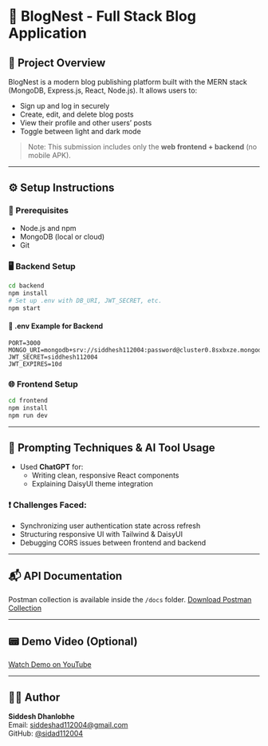 # 📝 BlogNest - Full Stack Blog Application

## 🧹 Project Overview
BlogNest is a modern blog publishing platform built with the MERN stack (MongoDB, Express.js, React, Node.js). It allows users to:
- Sign up and log in securely
- Create, edit, and delete blog posts
- View their profile and other users’ posts
- Toggle between light and dark mode

> Note: This submission includes only the **web frontend + backend** (no mobile APK).

---

## ⚙️ Setup Instructions

### 🚀 Prerequisites
- Node.js and npm
- MongoDB (local or cloud)
- Git

### 🖥️ Backend Setup
```bash
cd backend
npm install
# Set up .env with DB_URI, JWT_SECRET, etc.
npm start
```

#### 📁 .env Example for Backend
```env
PORT=3000
MONGO_URI=mongodb+srv://siddhesh112004:password@cluster0.8sxbxze.mongodb.net
JWT_SECRET=siddhesh112004
JWT_EXPIRES=10d
```

### 🌐 Frontend Setup
```bash
cd frontend
npm install
npm run dev
```

---

## 🤖 Prompting Techniques & AI Tool Usage

- Used **ChatGPT** for:
  - Writing clean, responsive React components
  - Explaining DaisyUI theme integration


### ❗ Challenges Faced:
- Synchronizing user authentication state across refresh
- Structuring responsive UI with Tailwind & DaisyUI
- Debugging CORS issues between frontend and backend

---

## 📬 API Documentation

Postman collection is available inside the `/docs` folder.
[Download Postman Collection](./docs/postman_collection.json)

---

## 📟️ Demo Video (Optional)
[Watch Demo on YouTube](https://www.youtube.com/watch?v=TCThP3RHeGY)

---

## 👨‍💻 Author
**Siddesh Dhanlobhe**  
Email: siddeshad112004@gmail.com  
GitHub: [@sidad112004](https://github.com/sidad112004)
